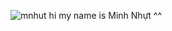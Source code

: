 ![mnhut](https://github.com/user-attachments/assets/0c8768ff-2bf2-42e2-a952-d756c070267f)
hi my name is Minh Nhựt ^^

